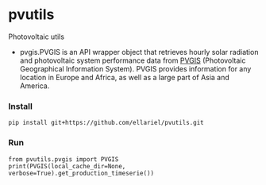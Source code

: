 # pvutils
Photovoltaic utils

* pvgis.PVGIS is an API wrapper object that retrieves hourly solar radiation and photovoltaic system performance data from [PVGIS](https://joint-research-centre.ec.europa.eu/photovoltaic-geographical-information-system-pvgis_en) (Photovoltaic Geographical Information System). PVGIS provides information for any location in Europe and Africa, as well as a large part of Asia and America.

### Install
```shell
pip install git+https://github.com/ellariel/pvutils.git
```

### Run
```shell
from pvutils.pvgis import PVGIS
print(PVGIS(local_cache_dir=None, verbose=True).get_production_timeserie())
```